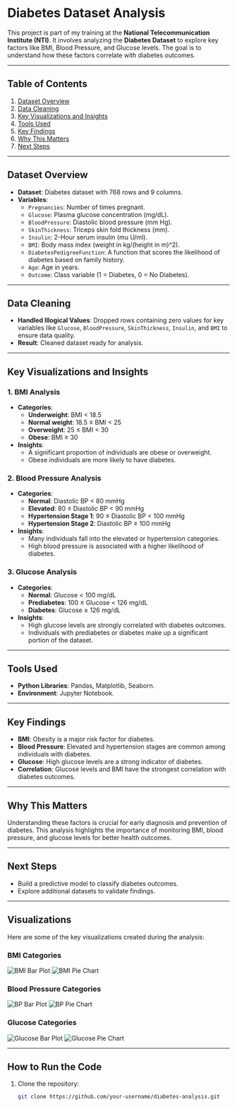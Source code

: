 # Diabetes Dataset Analysis

This project is part of my training at the **National Telecommunication Institute (NTI)**. It involves analyzing the **Diabetes Dataset** to explore key factors like BMI, Blood Pressure, and Glucose levels. The goal is to understand how these factors correlate with diabetes outcomes.

---

## **Table of Contents**
1. [Dataset Overview](#dataset-overview)
2. [Data Cleaning](#data-cleaning)
3. [Key Visualizations and Insights](#key-visualizations-and-insights)
4. [Tools Used](#tools-used)
5. [Key Findings](#key-findings)
6. [Why This Matters](#why-this-matters)
7. [Next Steps](#next-steps)

---

## **Dataset Overview**
- **Dataset**: Diabetes dataset with 768 rows and 9 columns.
- **Variables**:
  - `Pregnancies`: Number of times pregnant.
  - `Glucose`: Plasma glucose concentration (mg/dL).
  - `BloodPressure`: Diastolic blood pressure (mm Hg).
  - `SkinThickness`: Triceps skin fold thickness (mm).
  - `Insulin`: 2-Hour serum insulin (mu U/ml).
  - `BMI`: Body mass index (weight in kg/(height in m)^2).
  - `DiabetesPedigreeFunction`: A function that scores the likelihood of diabetes based on family history.
  - `Age`: Age in years.
  - `Outcome`: Class variable (1 = Diabetes, 0 = No Diabetes).

---

## **Data Cleaning**
- **Handled Illogical Values**: Dropped rows containing zero values for key variables like `Glucose`, `BloodPressure`, `SkinThickness`, `Insulin`, and `BMI` to ensure data quality.
- **Result**: Cleaned dataset ready for analysis.

---

## **Key Visualizations and Insights**

### **1. BMI Analysis**
- **Categories**:
  - **Underweight**: BMI < 18.5
  - **Normal weight**: 18.5 ≤ BMI < 25
  - **Overweight**: 25 ≤ BMI < 30
  - **Obese**: BMI ≥ 30
- **Insights**:
  - A significant proportion of individuals are obese or overweight.
  - Obese individuals are more likely to have diabetes.

### **2. Blood Pressure Analysis**
- **Categories**:
  - **Normal**: Diastolic BP < 80 mmHg
  - **Elevated**: 80 ≤ Diastolic BP < 90 mmHg
  - **Hypertension Stage 1**: 90 ≤ Diastolic BP < 100 mmHg
  - **Hypertension Stage 2**: Diastolic BP ≥ 100 mmHg
- **Insights**:
  - Many individuals fall into the elevated or hypertension categories.
  - High blood pressure is associated with a higher likelihood of diabetes.

### **3. Glucose Analysis**
- **Categories**:
  - **Normal**: Glucose < 100 mg/dL
  - **Prediabetes**: 100 ≤ Glucose < 126 mg/dL
  - **Diabetes**: Glucose ≥ 126 mg/dL
- **Insights**:
  - High glucose levels are strongly correlated with diabetes outcomes.
  - Individuals with prediabetes or diabetes make up a significant portion of the dataset.

---

## **Tools Used**
- **Python Libraries**: Pandas, Matplotlib, Seaborn.
- **Environment**: Jupyter Notebook.

---

## **Key Findings**
- **BMI**: Obesity is a major risk factor for diabetes.
- **Blood Pressure**: Elevated and hypertension stages are common among individuals with diabetes.
- **Glucose**: High glucose levels are a strong indicator of diabetes.
- **Correlation**: Glucose levels and BMI have the strongest correlation with diabetes outcomes.

---

## **Why This Matters**
Understanding these factors is crucial for early diagnosis and prevention of diabetes. This analysis highlights the importance of monitoring BMI, blood pressure, and glucose levels for better health outcomes.

---

## **Next Steps**
- Build a predictive model to classify diabetes outcomes.
- Explore additional datasets to validate findings.

---

## **Visualizations**
Here are some of the key visualizations created during the analysis:

### **BMI Categories**
![BMI Bar Plot](![image](https://github.com/user-attachments/assets/5cfa8589-bf61-4d70-806e-9e06232c3e78)
)
![BMI Pie Chart](![image](https://github.com/user-attachments/assets/8c02c07b-11bd-413d-bb4b-b79ab063d444)
)

### **Blood Pressure Categories**
![BP Bar Plot](images/bp_barplot.png)
![BP Pie Chart](images/bp_piechart.png)

### **Glucose Categories**
![Glucose Bar Plot](images/glucose_barplot.png)
![Glucose Pie Chart](images/glucose_piechart.png)

---

## **How to Run the Code**
1. Clone the repository:
   ```bash
   git clone https://github.com/your-username/diabetes-analysis.git
